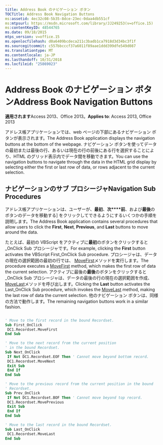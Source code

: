 ```yaml
---
title: Address Book のナビゲーション ボタン
TOCTitle: Address Book Navigation Buttons
ms:assetid: 4ec32c08-5b35-8dce-23ec-0daa4db551cf
ms:mtpsurl: https://msdn.microsoft.com/library/JJ249253(v=office.15)
ms:contentKeyID: 48544765
ms.date: 09/18/2015
mtps_version: v=office.15
ms.openlocfilehash: d0a6409bcdeca211c3badb1ca7918d3d34bc3f1f
ms.sourcegitcommit: c557bbcccf37a6011f89aae1ddd399dfe549d087
ms.translationtype: MT
ms.contentlocale: ja-JP
ms.lasthandoff: 10/31/2018
ms.locfileid: "25869023"
---
```

# <a name="address-book-navigation-buttons"></a><span data-ttu-id="5fb0e-102">Address Book のナビゲーション ボタン</span><span class="sxs-lookup"><span data-stu-id="5fb0e-102">Address Book Navigation Buttons</span></span>


<span data-ttu-id="5fb0e-103">**適用されます**Access 2013、Office 2013。</span><span class="sxs-lookup"><span data-stu-id="5fb0e-103">**Applies to**: Access 2013, Office 2013</span></span>

<span data-ttu-id="5fb0e-104">アドレス帳アプリケーションでは、web ページの下部にあるナビゲーション ボタンが表示されます。</span><span class="sxs-lookup"><span data-stu-id="5fb0e-104">The Address Book application displays the navigation buttons at the bottom of the webpage.</span></span> <span data-ttu-id="5fb0e-105">ナビゲーション ボタンを使ってデータの最初または最後の行、あるいは現在の行の前後にある行を選択することにより、HTML のグリッド表示内でデータ間を移動できます。</span><span class="sxs-lookup"><span data-stu-id="5fb0e-105">You can use the navigation buttons to navigate through the data in the HTML grid display by selecting either the first or last row of data, or rows adjacent to the current selection.</span></span>

## <a name="navigation-sub-procedures"></a><span data-ttu-id="5fb0e-106">ナビゲーションのサブ プロシージャ</span><span class="sxs-lookup"><span data-stu-id="5fb0e-106">Navigation Sub Procedures</span></span>

<span data-ttu-id="5fb0e-107">アドレス帳アプリケーションは、ユーザーが、**最初**、**次\*\*\*\*前**、および**最後**のボタンのデータを移動する] をクリックしてできるようにするいくつかの手順を説明します。</span><span class="sxs-lookup"><span data-stu-id="5fb0e-107">The Address Book application contains several procedures that allow users to click the **First**, **Next**, **Previous**, and **Last** buttons to move around the data.</span></span>

<span data-ttu-id="5fb0e-108">たとえば、最初の VBScript をアクティブに**最初**のボタンをクリックすると\_OnClick Sub プロシージャです。</span><span class="sxs-lookup"><span data-stu-id="5fb0e-108">For example, clicking the **First** button activates the VBScript First\_OnClick Sub procedure.</span></span> <span data-ttu-id="5fb0e-109">プロシージャは、データの現在の選択範囲の最初の行では、 [MoveFirst](movefirst-movelast-movenext-and-moveprevious-methods-rds.md)メソッドを実行します。</span><span class="sxs-lookup"><span data-stu-id="5fb0e-109">The procedure executes a [MoveFirst](movefirst-movelast-movenext-and-moveprevious-methods-rds.md) method, which makes the first row of data the current selection.</span></span> <span data-ttu-id="5fb0e-110">アクティブに最後の**最後**のボタンをクリックすると\_OnClick Sub プロシージャは、データの最後の行の現在の選択範囲を作成、 [MoveLast](movefirst-movelast-movenext-and-moveprevious-methods-rds.md)メソッドを呼び出します。</span><span class="sxs-lookup"><span data-stu-id="5fb0e-110">Clicking the **Last** button activates the Last\_OnClick Sub procedure, which invokes the [MoveLast](movefirst-movelast-movenext-and-moveprevious-methods-rds.md) method, making the last row of data the current selection.</span></span> <span data-ttu-id="5fb0e-111">他のナビゲーション ボタンは、同様の方法で動作します。</span><span class="sxs-lookup"><span data-stu-id="5fb0e-111">The remaining navigation buttons work in a similar fashion.</span></span>

```vb 
 
' Move to the first record in the bound Recordset. 
Sub First_OnClick 
 DC1.Recordset.MoveFirst 
End Sub 
 
' Move to the next record from the current position 
' in the bound Recordset. 
Sub Next_OnClick 
 If Not DC1.Recordset.EOF Then ' Cannot move beyond bottom record. 
 DC1.Recordset.MoveNext 
 Exit Sub 
 End If 
End Sub 
 
' Move to the previous record from the current position in the bound 
' Recordset. 
Sub Prev_OnClick 
 If Not DC1.Recordset.BOF Then ' Cannot move beyond top record. 
 DC1.Recordset.MovePrevious 
 Exit Sub 
 End If 
End Sub 
 
' Move to the last record in the bound Recordset. 
Sub Last_OnClick 
 DC1.Recordset.MoveLast 
End Sub 
```

